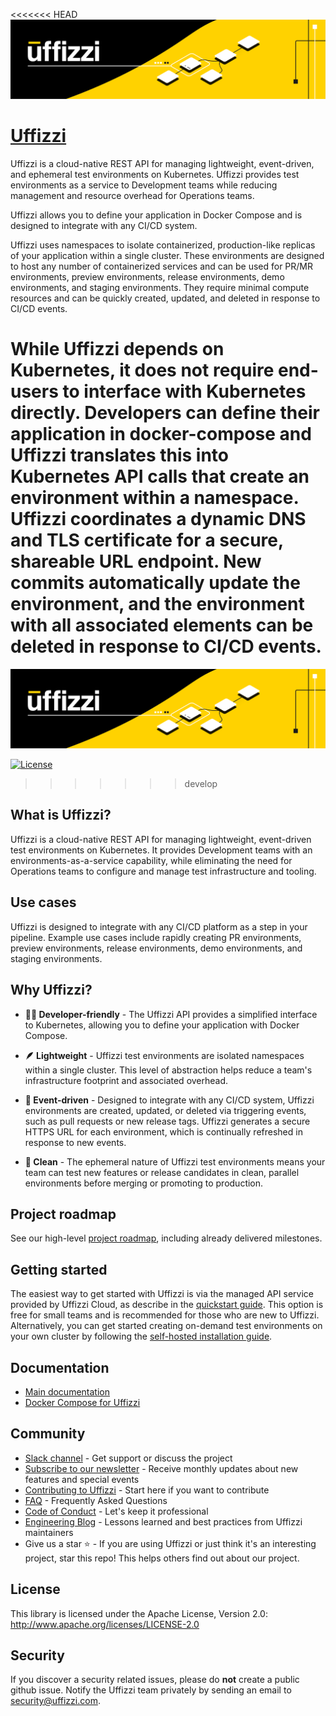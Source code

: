<<<<<<< HEAD
![banner](docs/images/banner.png)

# [Uffizzi](https://uffizzi.com)

Uffizzi is a cloud-native REST API for managing lightweight, event-driven, and ephemeral test environments on Kubernetes. Uffizzi provides test environments as a service to Development teams while reducing management and resource overhead for Operations teams.

Uffizzi allows you to define your application in Docker Compose and is designed to integrate with any CI/CD system.

Uffizzi uses namespaces to isolate containerized, production-like replicas of your application within a single cluster. These environments are designed to host any number of containerized services and can be used for PR/MR environments, preview environments, release environments, demo environments, and staging environments. They require minimal compute resources and can be quickly created, updated, and deleted in response to CI/CD events.

While Uffizzi depends on Kubernetes, it does not require end-users to interface with Kubernetes directly. Developers can define their application in docker-compose and Uffizzi translates this into Kubernetes API calls that create an environment within a namespace. Uffizzi coordinates a dynamic DNS and TLS certificate for a secure, shareable URL endpoint. New commits automatically update the environment, and the environment with all associated elements can be deleted in response to CI/CD events.
=======

![banner](docs/images/banner.png)

[![License](https://img.shields.io/badge/License-Apache%202.0-blue.svg)](https://opensource.org/licenses/Apache-2.0)
>>>>>>> develop

## What is Uffizzi?

Uffizzi is a cloud-native REST API for managing lightweight, event-driven test environments on Kubernetes. It provides Development teams with an environments-as-a-service capability, while eliminating the need for Operations teams to configure and manage test infrastructure and tooling. 

## Use cases
Uffizzi is designed to integrate with any CI/CD platform as a step in your pipeline. Example use cases include rapidly creating PR environments, preview environments, release environments, demo environments, and staging environments. 

## Why Uffizzi?

- **👩‍💻 Developer-friendly** - The Uffizzi API provides a simplified interface to Kubernetes, allowing you to define your application with Docker Compose.

- **🪶 Lightweight** - Uffizzi test environments are isolated namespaces within a single cluster. This level of abstraction helps reduce a team's infrastructure footprint and associated overhead.

- **🔁 Event-driven** - Designed to integrate with any CI/CD system, Uffizzi environments are created, updated, or deleted via triggering events, such as pull requests or new release tags. Uffizzi generates a secure HTTPS URL for each environment, which is continually refreshed in response to new events.

- **🧼 Clean** - The ephemeral nature of Uffizzi test environments means your team can test new features or release candidates in clean, parallel environments before merging or promoting to production.

## Project roadmap

See our high-level [project roadmap](https://github.com/orgs/UffizziCloud/projects/2/views/1?layout=board), including already delivered milestones.

## Getting started

The easiest way to get started with Uffizzi is via the managed API service provided by Uffizzi Cloud, as describe in the [quickstart guide](docs.uffizzi.com). This option is free for small teams and is recommended for those who are new to Uffizzi. Alternatively, you can get started creating on-demand test environments on your own cluster by following the [self-hosted installation guide](INSTALL.md).

## Documentation
- [Main documentation](https://docs.uffizzi.com)
- [Docker Compose for Uffizzi ](https://docs.uffizzi.com/references/compose-spec/)

## Community

- [Slack channel](https://join.slack.com/t/uffizzi/shared_invite/zt-ffr4o3x0-J~0yVT6qgFV~wmGm19Ux9A) - Get support or discuss the project  
- [Subscribe to our newsletter](http://eepurl.com/hsws0b) - Receive monthly updates about new features and special events  
- [Contributing to Uffizzi](CONTRIBUTING.md) - Start here if you want to contribute
- [FAQ](https://uffizzi.com/#faqs) - Frequently Asked Questions
- [Code of Conduct](CODE_OF_CONDUCT.md) - Let's keep it professional
- [Engineering Blog](https://docs.uffizzi.com/engineeringblog/ci-cd-registry/) - Lessons learned and best practices from Uffizzi maintainers
- Give us a star ⭐️ - If you are using Uffizzi or just think it's an interesting project, star this repo! This helps others find out about our project.

## License

This library is licensed under the Apache License, Version 2.0: http://www.apache.org/licenses/LICENSE-2.0

## Security

If you discover a security related issues, please do **not** create a public github issue. Notify the Uffizzi team privately by sending an email to security@uffizzi.com.
